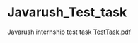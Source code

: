 # Javarush_Test_task
Javarush internship test task
[TestTask.pdf](https://github.com/nikola-tbilisski/Javarush_Test_task/files/9527105/TestTask.pdf)
